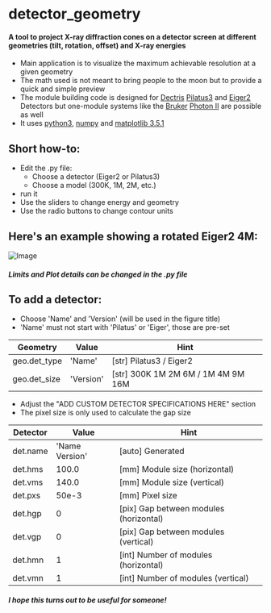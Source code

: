 # detector_geometry
#### A tool to project X-ray diffraction cones on a detector screen at different geometries (tilt, rotation, offset) and X-ray energies
 - Main application is to visualize the maximum achievable resolution at a given geometry
 - The math used is not meant to bring people to the moon but to provide a quick and simple preview
 - The module building code is designed for [Dectris](https://www.dectris.com) [Pilatus3](https://www.dectris.com/detectors/x-ray-detectors/pilatus3/) and [Eiger2](https://www.dectris.com/detectors/x-ray-detectors/eiger2/) Detectors but one-module systems like the [Bruker](https://www.bruker.com/en.html) [Photon II](https://www.bruker.com/en/products-and-solutions/diffractometers-and-scattering-systems/single-crystal-x-ray-diffractometers/sc-xrd-components/detectors.html) are possible as well
 - It uses [python3](https://www.python.org), [numpy](https://numpy.org) and [matplotlib 3.5.1](https://matplotlib.org)

## Short how-to:
 - Edit the .py file:
   - Choose a detector (Eiger2 or Pilatus3)
   - Choose a model (300K, 1M, 2M, etc.)
 - run it
 - Use the sliders to change energy and geometry
 - Use the radio buttons to change contour units

## Here's an example showing a rotated Eiger2 4M:
![Image](../main/_lib/Eiger2_CdTe_4M_interactive.png)

##### Limits and Plot details can be changed in the .py file

## To add a detector:
 - Choose 'Name' and 'Version' (will be used in the figure title)
 - 'Name' must not start with 'Pilatus' or 'Eiger', those are pre-set

 |   Geometry   |   Value   | Hint |
 |--------------|-----------|------|
 | geo.det_type | 'Name'    | [str]  Pilatus3 / Eiger2
 | geo.det_size | 'Version' | [str]  300K 1M 2M 6M / 1M 4M 9M 16M

 - Adjust the "ADD CUSTOM DETECTOR SPECIFICATIONS HERE" section
 - The pixel size is only used to calculate the gap size

 | Detector |       Value       | Hint |
 |----------|-------------------|------|
 | det.name | 'Name Version'    | [auto] Generated
 | det.hms  | 100.0             | [mm]   Module size (horizontal)
 | det.vms  | 140.0             | [mm]   Module size (vertical)
 | det.pxs  | 50e-3             | [mm]   Pixel size
 | det.hgp  | 0                 | [pix]  Gap between modules (horizontal)
 | det.vgp  | 0                 | [pix]  Gap between modules (vertical)
 | det.hmn  | 1                 | [int]  Number of modules (horizontal)
 | det.vmn  | 1                 | [int]  Number of modules (vertical)
 
##### I hope this turns out to be useful for someone!
